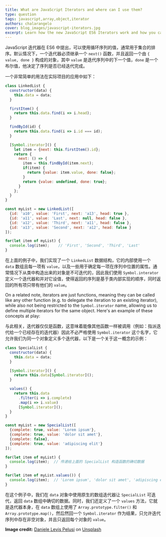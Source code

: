```yaml
---
title: What are JavaScript Iterators and where can I use them?
type: question
tags: javascript,array,object,iterator
authors: chalarangelo
cover: blog_images/javascript-iterators.jpg
excerpt: Learn how the new JavaScript ES6 Iterators work and how you can use them to level up your programming projects by understanding these short code examples.
---
```


JavaScript 迭代器在 ES6 中提出，可以使用循环序列的值，通常用于集合的排序。默认情况下，一个迭代器必须继承一个 `next()` 函数，并且返回一个由 `{ value, done }` 构成的对象，其中 `value` 是迭代序列中的下一个值，`done` 是一个布尔值，他决定了序列是否已经迭代完成。

一个非常简单的用法在实际项目的应用中如下：

```js
class LinkedList {
  constructor(data) {
    this.data = data;
  }

  firstItem() {
    return this.data.find(i => i.head);
  }

  findById(id) {
    return this.data.find(i => i.id === id);
  }

  [Symbol.iterator]() {
    let item = {next: this.firstItem().id};
    return {
      next: () => {
        item = this.findById(item.next);
        if(item) {
          return {value: item.value, done: false};
        }
        return {value: undefined, done: true};
      }
    };
  }
}

const myList = new LinkedList([
  {id: 'a10', value: 'First', next: 'a13', head: true },
  {id: 'a11', value: 'Last', next: null, head: false },
  {id: 'a12', value: 'Third', next: 'a11', head: false },
  {id: 'a13', value: 'Second', next: 'a12', head: false }
]);

for(let item of myList) {
  console.log(item);    // 'First', 'Second', 'Third', 'Last'
}
```

在上面的例子中，我们实现了一个 `LinkedList` 数据结构，它的内部使用一个 `data` 数组且每一项有 `value`，以及一些用于确定每一项在序列中位置的属性。通常情况下从类中构造出来的对象是不可迭代的，因此我们使用 `Symbol.interator` 定义一个迭代器和并对它设值，使得返回的序列是基于类内部实现的顺序，同时返回的所有项只带有他们的 `value`。

On a related note, iterators are just functions, meaning they can be called like any other function (e.g. to delegate the iteration to an existing iterator), while also not being restricted to the `Symbol.iterator` name, allowing us to define multiple iterators for the same object. Here's an example of these concepts at play:

与此相关，迭代器仅仅是函数，这意味着能像其他函数一样被调用（例如：指派迭代给一个已经存在的迭代器）因此不必严格使用 `Symbol.iterator` 这个名字，它允许我们为同一个对象定义多个迭代器，以下是一个关于这一概念的示例：

```js
class SpecialList {
  constructor(data) {
    this.data = data;
  }

  [Symbol.iterator]() {
    return this.data[Symbol.iterator]();
  }

  values() {
    return this.data
      .filter(i => i.complete)
      .map(i => i.value)
      [Symbol.iterator]();
  }
}

const myList = new SpecialList([
  {complete: true, value: 'Lorem ipsum'},
  {complete: true, value: 'dolor sit amet'},
  {complete: false},
  {complete: true, value: 'adipiscing elit'}
]);

for(let item of myList) {
  console.log(item);  // 传递给上面的 SpecialList 构造函数的确切数据
}

for(let item of myList.values()) {
  console.log(item);  // 'Lorem ipsum', 'dolor sit amet', 'adipiscing elit'
}
```

在这个例子中，我们在 `data` 对象中使用原生的数组迭代器让 `SpecialList` 可迭代，返回 `data` 数组中确切的数据。同时，我们还定义了一个 `values` 方法，它就是迭代器本身，在 `data` 数组上使用了 `Array.prototype.filter()` 和 `Array.prototype.map()`，然后然回一个 `Symbol.iterator` 作为结果，只允许迭代序列中存在非空对象，并且只返回每个对象的 `value`。

**Image credit:** [Daniele Levis Pelusi](https://unsplash.com/@yogidan2012?utm_source=unsplash&utm_medium=referral&utm_content=creditCopyText) on [Unsplash](https://unsplash.com/s/photos/code?utm_source=unsplash&utm_medium=referral&utm_content=creditCopyText)
